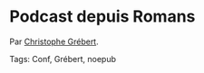 # Podcast depuis Romans


Par [Christophe Grébert](http://www.monputeaux.com/2007/02/festival_romans_1.html).

Tags: Conf, Grébert, noepub